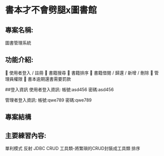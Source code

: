 # 書本才不會劈腿x圖書館

## 專案名稱:
圖書管理系統

## 功能介紹:
🔹 使用者登入 / 註冊
🔹 書籍搜尋
🔹 書籍排序
🔹 書籍借閱 / 歸還 / 新增 / 刪除
🔹 管理員權限
🔹 書本逾期還書需要罰款

##登入資訊
使用者登入資訊:
帳號:asd456
密碼:asd456

管理者登入資訊:
帳號:qwe789
密碼:qwe789

## 專案結構

## 主要練習內容:
單利模式
反射
JDBC CRUD
工具類-將繁瑣的CRUD封裝成工具類
排序
